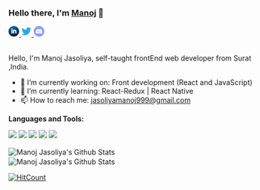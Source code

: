 ### Hello there, I'm [Manoj](https://manojjasoliya.tech) 👋

<a href="https://www.linkedin.com/in/manoj-jasoliya/" target="_blank">
  <img  alt="Manoj's LinkedIn" width="21px" src="https://raw.githubusercontent.com/Manojj999/Manojj999/master/assets/linkedin.svg" />
</a>

<a href="https://twitter.com/manoj_jasoliya" target="_blank">
  <img  alt="Manoj | Twitter" width="21px" src="https://raw.githubusercontent.com/Manojj999/Manojj999/master/assets/twitter.svg" />
</a>
<a href="https://discord.gg/36JKfp7" target="_blank">
  <img  alt="Manoj's Discord" width="21px" src="https://raw.githubusercontent.com/Manojj999/Manojj999/master/assets/discord-round.svg" />
</a>

<br />
<br />

Hello, I'm Manoj Jasoliya, self-taught frontEnd web developer from Surat ,India.

- 🔭 I’m currently working on: Front development (React and JavaScript)
- 🌱 I’m currently learning: React-Redux | React Native
- 📫 How to reach me: jasoliyamanoj999@gmail.com


**Languages and Tools:**  

<code><img height="20" src="https://seeklogo.com/images/J/javascript-js-logo-2949701702-seeklogo.com.png"></code>
<code><img height="20" src="https://seeklogo.com/images/R/react-logo-7B3CE81517-seeklogo.com.png"></code>
<code><img height="20" src="https://seeklogo.com/images/R/redux-logo-9CA6836C12-seeklogo.com.png"></code>
<code><img height="20" src="https://seeklogo.com/images/H/html5-logo-EF92D240D7-seeklogo.com.png"></code>
<code><img height="20" src="https://seeklogo.com/images/C/css3-logo-8724075274-seeklogo.com.png"></code>



<img align="center" src="https://github-readme-stats.vercel.app/api?username=Manojj999&show_icons=true&theme=tokyonight&hide_border=true" alt="Manoj Jasoliya's Github Stats">

<br/>

<img align="center" src="https://github-readme-stats.vercel.app/api/top-langs/?username=Manojj999&layout=default&show_icons=true&theme=tokyonight" alt="Manoj Jasoliya's Github Stats">

[![HitCount](http://hits.dwyl.com/Manojj999/Manojj999.svg)](http://hits.dwyl.com/Manojj999/Manojj999)

